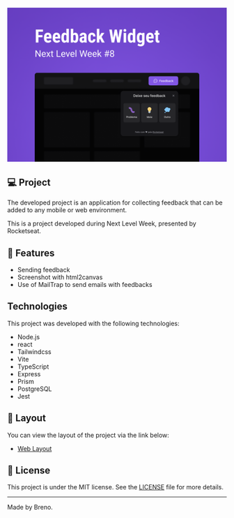 <p align="center">
  <img alt="Next Level Week #8" src=".github/logo.png" />
</p>

## 💻 Project

The developed project is an application for collecting feedback that can be added to any mobile or web environment.

This is a project developed during Next Level Week, presented by Rocketseat.

## 🎯 Features

- Sending feedback
- Screenshot with html2canvas
- Use of MailTrap to send emails with feedbacks

##    Technologies

This project was developed with the following technologies:

- Node.js
- react
- Tailwindcss
- Vite
- TypeScript
- Express
- Prism
- PostgreSQL
- Jest

## 🔖 Layout

You can view the layout of the project via the link below:

- [Web Layout](https://www.figma.com/community/file/1102912516166573468/Feedback-Widget)

## 📝 License

This project is under the MIT license. See the [LICENSE](LICENSE.md) file for more details.

---

Made by Breno.

